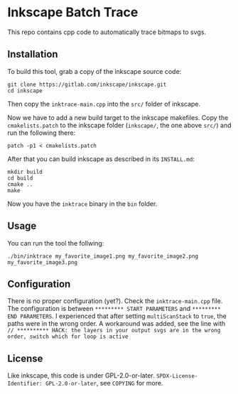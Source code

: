 # Inkscape Batch Trace

This repo contains cpp code to automatically trace bitmaps to svgs.

## Installation

To build this tool, grab a copy of the inkscape source code:

``` shell
git clone https://gitlab.com/inkscape/inkscape.git
cd inkscape
```

Then copy the `inktrace-main.cpp` into the `src/` folder of inkscape.

Now we have to add a new build target to the inkscape makefiles.
Copy the `cmakelists.patch` to the inkscape folder (`inkscape/`, the one above `src/`) and run the following there:

``` shell
patch -p1 < cmakelists.patch
```

After that you can build inkscape as described in its `INSTALL.md`:
``` shell
mkdir build
cd build
cmake ..
make
```

Now you have the `inktrace` binary in the `bin` folder.

## Usage

You can run the tool the follwing:

``` shell
./bin/inktrace my_favorite_image1.png my_favorite_image2.png my_favorite_image3.png
```

## Configuration

There is no proper configuration (yet?).
Check the `inktrace-main.cpp` file.
The configuration is between `********* START PARAMETERS`  and `********* END PARAMETERS`.
I experienced that after setting `multiScanStack` to `true`, the paths were in the wrong order.
A workaround was added, see the line with `// ********** HACK: the layers in your output svgs are in the wrong order, switch which for loop is active`

## License

Like inkscape, this code is under GPL-2.0-or-later.
`SPDX-License-Identifier: GPL-2.0-or-later`, see `COPYING` for more.
